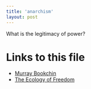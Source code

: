 ```yaml
---
title: 'anarchism'
layout: post
---
```


What is the legitimacy of power?


# Links to this file

- [Murray Bookchin](/20201025010414-murray_bookchin)
- [The Ecology of Freedom](/20201025010827-the_ecology_of_freedom)
